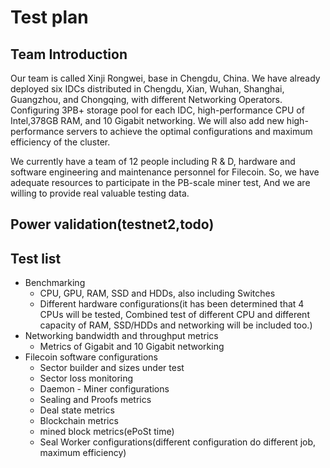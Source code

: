 # Test plan
## Team Introduction
Our team is called Xinji Rongwei, base in Chengdu, China. We have already deployed six IDCs distributed in Chengdu, Xian, Wuhan, Shanghai, Guangzhou, and Chongqing, with different Networking Operators. Configuring 3PB+ storage pool for each IDC, high-performance CPU of Intel,378GB RAM, and 10 Gigabit networking. We will also add new high-performance servers to achieve the optimal configurations and maximum efficiency of the cluster.

We currently have a team of 12 people including R & D, hardware and software engineering and maintenance personnel for Filecoin.
So, we have adequate resources to participate in the PB-scale miner test, And we are willing to provide real valuable testing data.
## Power validation(testnet2,todo) 
## Test list
- Benchmarking
  - CPU, GPU, RAM, SSD and HDDs, also including Switches
  - Different hardware configurations(it has been determined that 4 CPUs will be tested, Combined test of different CPU and different capacity of RAM,
  SSD/HDDs and networking will be included too.)
- Networking bandwidth and throughput metrics
  - Metrics of Gigabit and 10 Gigabit networking 
- Filecoin software configurations
  - Sector builder and sizes under test
  - Sector loss monitoring
  - Daemon - Miner configurations
  - Sealing and Proofs metrics
  - Deal state metrics
  - Blockchain metrics
  - mined block metrics(ePoSt time)
  - Seal Worker configurations(different configuration do different job, maximum efficiency)  

